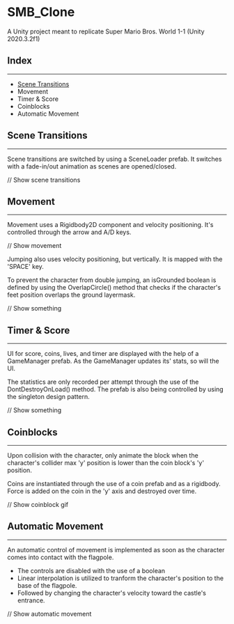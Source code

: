 # SMB_Clone

A Unity project meant to replicate Super Mario Bros. World 1-1 (Unity 2020.3.2f1)

## Index
---
- [Scene Transitions](#SMB_Clone#scene-transitions)
- Movement
- Timer & Score
- Coinblocks
- Automatic Movement

## Scene Transitions
---
Scene transitions are switched by using a SceneLoader prefab. It switches with a fade-in/out animation as scenes are opened/closed.

// Show scene transitions

## Movement
---
Movement uses a Rigidbody2D component and velocity positioning. It's controlled through the arrow and A/D keys.

// Show movement

Jumping also uses velocity positioning, but vertically. It is mapped with the 'SPACE' key.
<br>

To prevent the character from double jumping, an isGrounded boolean is defined by using the OverlapCircle() method that checks if the character's feet position overlaps the ground layermask.

// Show something

## Timer & Score
---
UI for score, coins, lives, and timer are displayed with the help of a GameManager prefab. As the GameManager updates its' stats, so will the UI.

The statistics are only recorded per attempt through the use of the DontDestroyOnLoad() method. The prefab is also being controlled by using the singleton design pattern.

// Show something

## Coinblocks
---
Upon collision with the character, only animate the block when the character's collider max 'y' position is lower than the coin block's 'y' position.

Coins are instantiated through the use of a coin prefab and as a rigidbody. Force is added on the coin in the 'y' axis and destroyed over time.

// Show coinblock gif

## Automatic Movement
---
An automatic control of movement is implemented as soon as the character comes into contact with the flagpole.

- The controls are disabled with the use of a boolean
- Linear interpolation is utilized to tranform the character's position to the base of the flagpole.
- Followed by changing the character's velocity toward the castle's entrance.

// Show automatic movement